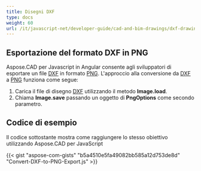 ```yaml
---
title: Disegni DXF
type: docs
weight: 60
url: /it/javascript-net/developer-guide/cad-and-bim-drawings/dxf-drawings/
---
```


## **Esportazione del formato DXF in PNG**

Aspose.CAD per Javascript in Angular consente agli sviluppatori di esportare un file [DXF](https://docs.fileformat.com/cad/dxf/) in formato [PNG](https://docs.fileformat.com/image/png/).
L'approccio alla conversione da [DXF](https://docs.fileformat.com/cad/dxf/) a [PNG](https://docs.fileformat.com/image/png/) funziona come segue:

1. Carica il file di disegno [DXF](https://docs.fileformat.com/cad/dxf/) utilizzando il metodo **Image.load**.
1. Chiama **Image.save** passando un oggetto di **PngOptions** come secondo parametro.

## Codice di esempio

Il codice sottostante mostra come raggiungere lo stesso obiettivo utilizzando Aspose.CAD per JavaScript

{{< gist "aspose-com-gists" "b5a4510e5fa49082bb585a12d753de8d" "Convert-DXF-to-PNG-Export.js" >}}
